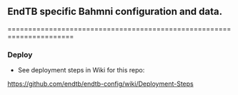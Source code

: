 ## EndTB specific Bahmni configuration and data. 
======================================================================

### Deploy
- See deployment steps in Wiki for this repo:

https://github.com/endtb/endtb-config/wiki/Deployment-Steps


